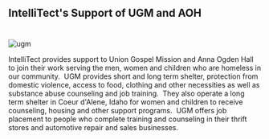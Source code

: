 

## IntelliTect's Support of UGM and AOH
#
![ugm](https://intellitect.com/wp-content/uploads/2015/01/ugm.jpg "Local Homeless Programs")

IntelliTect provides support to Union Gospel Mission and Anna Ogden Hall to join their work serving the men, women and children who are homeless in our community.  UGM provides short and long term shelter, protection from domestic violence, access to food, clothing and other necessities as well as substance abuse counseling and job training.  They also operate a long term shelter in Coeur d'Alene, Idaho for women and children to receive counseling, housing and other support programs.  UGM offers job placement to people who complete training and counseling in their thrift stores and automotive repair and sales businesses.
